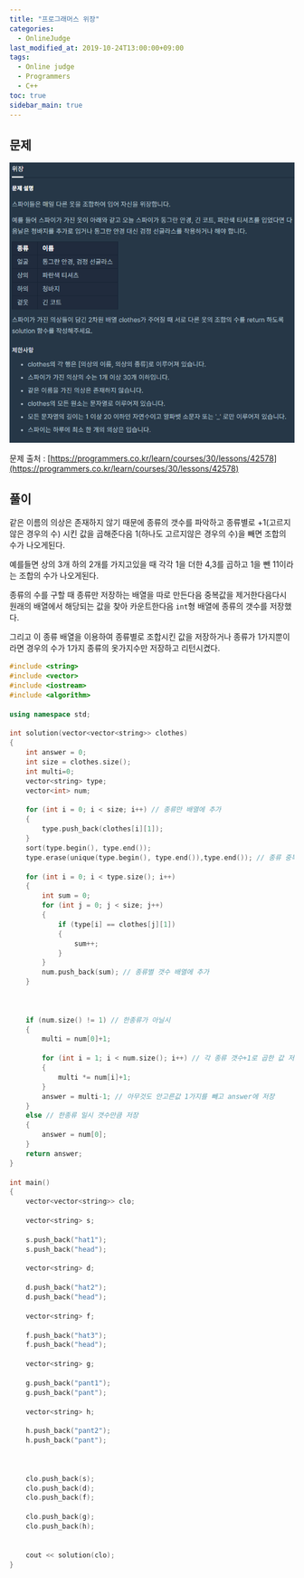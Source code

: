 ```yaml
---
title: "프로그래머스 위장"
categories: 
  - OnlineJudge
last_modified_at: 2019-10-24T13:00:00+09:00
tags: 
  - Online judge
  - Programmers
  - C++
toc: true
sidebar_main: true
---
```


## 문제

![1](https://github.com/lesslate/lesslate.github.io/blob/master/assets/img/OnlineJudge/%EC%9C%84%EC%9E%A5.png?raw=true)

문제 출처 : [https://programmers.co.kr/learn/courses/30/lessons/42578](https://programmers.co.kr/learn/courses/30/lessons/42578)




## 풀이

같은 이름의 의상은 존재하지 않기 때문에 종류의 갯수를 파악하고 종류별로 +1(고르지않은 경우의 수) 시킨 값을 곱해준다음 1(하나도 고르지않은 경우의 수)을 빼면 조합의 수가 나오게된다. 

예를들면 상의 3개 하의 2개를 가지고있을 때 각각 1을 더한 4,3를 곱하고 1을 뺀 11이라는 조합의 수가 나오게된다.

종류의 수를 구할 때 종류만 저장하는 배열을 따로 만든다음 중복값을 제거한다음다시 원래의 배열에서 해당되는 값을 찾아 카운트한다음 `int`형 배열에 종류의 갯수를 저장했다.

그리고 이 종류 배열을 이용하여 종류별로 조합시킨 값을 저장하거나 종류가 1가지뿐이라면 경우의 수가 1가지 종류의 옷가지수만 저장하고 리턴시켰다.

```cpp
#include <string>
#include <vector>
#include <iostream>
#include <algorithm>

using namespace std;

int solution(vector<vector<string>> clothes)
{
	int answer = 0;
	int size = clothes.size();
	int multi=0;
	vector<string> type;
	vector<int> num;

	for (int i = 0; i < size; i++) // 종류만 배열에 추가
	{
		type.push_back(clothes[i][1]);
	}
	sort(type.begin(), type.end());
	type.erase(unique(type.begin(), type.end()),type.end()); // 종류 중복 제거

	for (int i = 0; i < type.size(); i++)
	{
		int sum = 0;
		for (int j = 0; j < size; j++)
		{
			if (type[i] == clothes[j][1])
			{			
				sum++;
			}
		}
		num.push_back(sum); // 종류별 갯수 배열에 추가
	}



	if (num.size() != 1) // 한종류가 아닐시
	{
		multi = num[0]+1;

		for (int i = 1; i < num.size(); i++) // 각 종류 갯수+1로 곱한 값 저장
		{
			multi *= num[i]+1;
		}
		answer = multi-1; // 아무것도 안고른값 1가지를 빼고 answer에 저장
	}
	else // 한종류 일시 갯수만큼 저장
	{
		answer = num[0];
	}
	return answer;
}

int main()
{
	vector<vector<string>> clo;

	vector<string> s;

	s.push_back("hat1");
	s.push_back("head");

	vector<string> d;

	d.push_back("hat2");
	d.push_back("head");

	vector<string> f;

	f.push_back("hat3");
	f.push_back("head");

	vector<string> g;

	g.push_back("pant1");
	g.push_back("pant");

	vector<string> h;

	h.push_back("pant2");
	h.push_back("pant");

	

	clo.push_back(s);
	clo.push_back(d);
	clo.push_back(f);

	clo.push_back(g);
	clo.push_back(h);


	cout << solution(clo);
}

```